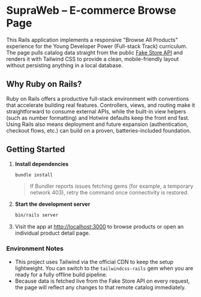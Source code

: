 # SupraWeb – E-commerce Browse Page

This Rails application implements a responsive "Browse All Products" experience for the Young Developer Power (Full-stack Track) curriculum. The page pulls catalog data straight from the public [Fake Store API](https://fakestoreapi.com/products) and renders it with Tailwind CSS to provide a clean, mobile-friendly layout without persisting anything in a local database.

## Why Ruby on Rails?

Ruby on Rails offers a productive full-stack environment with conventions that accelerate building real features. Controllers, views, and routing make it straightforward to consume external APIs, while the built-in view helpers (such as number formatting) and Hotwire defaults keep the front end fast. Using Rails also means deployment and future expansion (authentication, checkout flows, etc.) can build on a proven, batteries-included foundation.

## Getting Started

1. **Install dependencies**
   ```bash
   bundle install
   ```
   > If Bundler reports issues fetching gems (for example, a temporary network 403), retry the command once connectivity is restored.

2. **Start the development server**
   ```bash
   bin/rails server
   ```

3. Visit the app at [http://localhost:3000](http://localhost:3000) to browse products or open an individual product detail page.

### Environment Notes
- This project uses Tailwind via the official CDN to keep the setup lightweight. You can switch to the `tailwindcss-rails` gem when you are ready for a fully offline build pipeline.
- Because data is fetched live from the Fake Store API on every request, the page will reflect any changes to that remote catalog immediately.
